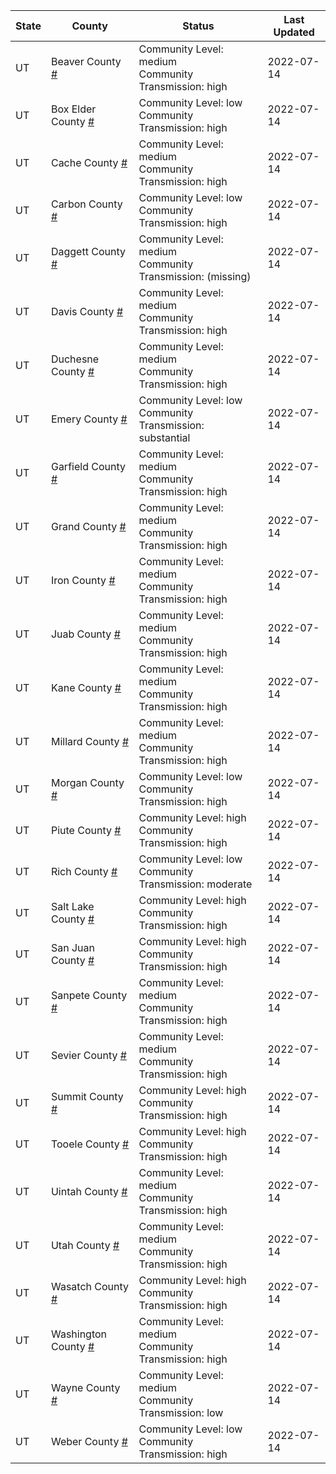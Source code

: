 State | County | Status | Last Updated
--- | --- | --- | --- 
UT | Beaver County <a href="#beaver_county">#</a> | <a name="beaver_county"></a>Community Level: medium<br/>Community Transmission: high | 2022-07-14
UT | Box Elder County <a href="#box_elder_county">#</a> | <a name="box_elder_county"></a>Community Level: low<br/>Community Transmission: high | 2022-07-14
UT | Cache County <a href="#cache_county">#</a> | <a name="cache_county"></a>Community Level: medium<br/>Community Transmission: high | 2022-07-14
UT | Carbon County <a href="#carbon_county">#</a> | <a name="carbon_county"></a>Community Level: low<br/>Community Transmission: high | 2022-07-14
UT | Daggett County <a href="#daggett_county">#</a> | <a name="daggett_county"></a>Community Level: medium<br/>Community Transmission: (missing) | 2022-07-14
UT | Davis County <a href="#davis_county">#</a> | <a name="davis_county"></a>Community Level: medium<br/>Community Transmission: high | 2022-07-14
UT | Duchesne County <a href="#duchesne_county">#</a> | <a name="duchesne_county"></a>Community Level: medium<br/>Community Transmission: high | 2022-07-14
UT | Emery County <a href="#emery_county">#</a> | <a name="emery_county"></a>Community Level: low<br/>Community Transmission: substantial | 2022-07-14
UT | Garfield County <a href="#garfield_county">#</a> | <a name="garfield_county"></a>Community Level: medium<br/>Community Transmission: high | 2022-07-14
UT | Grand County <a href="#grand_county">#</a> | <a name="grand_county"></a>Community Level: medium<br/>Community Transmission: high | 2022-07-14
UT | Iron County <a href="#iron_county">#</a> | <a name="iron_county"></a>Community Level: medium<br/>Community Transmission: high | 2022-07-14
UT | Juab County <a href="#juab_county">#</a> | <a name="juab_county"></a>Community Level: medium<br/>Community Transmission: high | 2022-07-14
UT | Kane County <a href="#kane_county">#</a> | <a name="kane_county"></a>Community Level: medium<br/>Community Transmission: high | 2022-07-14
UT | Millard County <a href="#millard_county">#</a> | <a name="millard_county"></a>Community Level: medium<br/>Community Transmission: high | 2022-07-14
UT | Morgan County <a href="#morgan_county">#</a> | <a name="morgan_county"></a>Community Level: low<br/>Community Transmission: high | 2022-07-14
UT | Piute County <a href="#piute_county">#</a> | <a name="piute_county"></a>Community Level: high<br/>Community Transmission: high | 2022-07-14
UT | Rich County <a href="#rich_county">#</a> | <a name="rich_county"></a>Community Level: low<br/>Community Transmission: moderate | 2022-07-14
UT | Salt Lake County <a href="#salt_lake_county">#</a> | <a name="salt_lake_county"></a>Community Level: high<br/>Community Transmission: high | 2022-07-14
UT | San Juan County <a href="#san_juan_county">#</a> | <a name="san_juan_county"></a>Community Level: high<br/>Community Transmission: high | 2022-07-14
UT | Sanpete County <a href="#sanpete_county">#</a> | <a name="sanpete_county"></a>Community Level: medium<br/>Community Transmission: high | 2022-07-14
UT | Sevier County <a href="#sevier_county">#</a> | <a name="sevier_county"></a>Community Level: medium<br/>Community Transmission: high | 2022-07-14
UT | Summit County <a href="#summit_county">#</a> | <a name="summit_county"></a>Community Level: high<br/>Community Transmission: high | 2022-07-14
UT | Tooele County <a href="#tooele_county">#</a> | <a name="tooele_county"></a>Community Level: high<br/>Community Transmission: high | 2022-07-14
UT | Uintah County <a href="#uintah_county">#</a> | <a name="uintah_county"></a>Community Level: medium<br/>Community Transmission: high | 2022-07-14
UT | Utah County <a href="#utah_county">#</a> | <a name="utah_county"></a>Community Level: medium<br/>Community Transmission: high | 2022-07-14
UT | Wasatch County <a href="#wasatch_county">#</a> | <a name="wasatch_county"></a>Community Level: high<br/>Community Transmission: high | 2022-07-14
UT | Washington County <a href="#washington_county">#</a> | <a name="washington_county"></a>Community Level: medium<br/>Community Transmission: high | 2022-07-14
UT | Wayne County <a href="#wayne_county">#</a> | <a name="wayne_county"></a>Community Level: medium<br/>Community Transmission: low | 2022-07-14
UT | Weber County <a href="#weber_county">#</a> | <a name="weber_county"></a>Community Level: low<br/>Community Transmission: high | 2022-07-14
